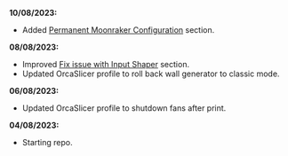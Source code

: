 **10/08/2023:**
- Added [Permanent Moonraker Configuration](https://github.com/Guilouz/Creality-K1-and-K1-Max/wiki/Permanent-Moonraker-Configuration) section.

**08/08/2023:**
- Improved [Fix issue with Input Shaper](https://github.com/Guilouz/Creality-K1-and-K1-Max/wiki/Fix-issue-with-Input-Shaper) section.
- Updated OrcaSlicer profile to roll back wall generator to classic mode.

**06/08/2023:**
  - Updated OrcaSlicer profile to shutdown fans after print.

**04/08/2023:**
  - Starting repo.